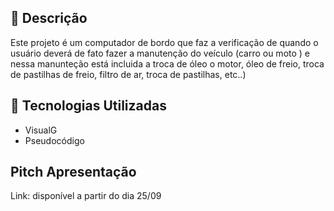 ## 📙 Descrição

Este projeto é um computador de bordo que faz a verificação de quando o usuário deverá de fato fazer a manutenção do veículo (carro ou moto ) e nessa manunteção está incluida a troca de óleo o motor, óleo de freio, troca de pastilhas de freio, filtro de ar, troca de pastilhas, etc..)

## 🚀 Tecnologias Utilizadas

- VisualG
- Pseudocódigo

## Pitch Apresentação
Link: disponível a partir do dia 25/09
